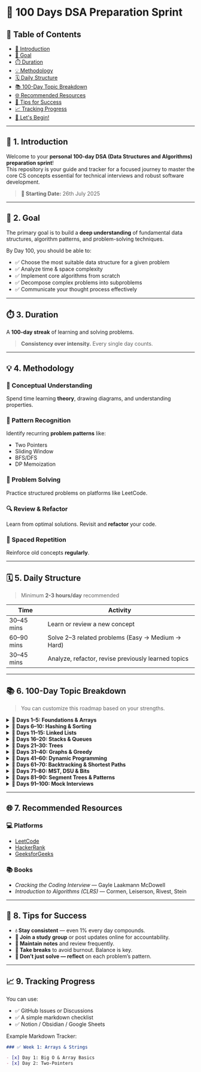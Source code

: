 # 💯 100 Days DSA Preparation Sprint

## 📑 Table of Contents

- [🚀 Introduction](#-1-introduction)
- [🎯 Goal](#-2-goal)
- [⏱️ Duration](#-3-duration)
- [💡 Methodology](#-4-methodology)
- [🗓️ Daily Structure](#-5-daily-structure)
- [📚 100-Day Topic Breakdown](#-6-100-day-topic-breakdown)
- [🌐 Recommended Resources](#-7-recommended-resources)
- [🧠 Tips for Success](#-8-tips-for-success)
- [📈 Tracking Progress](#-9-tracking-progress)
- [🎉 Let's Begin!](#-10-lets-begin)

---

## 🚀 1. Introduction

Welcome to your **personal 100-day DSA (Data Structures and Algorithms) preparation sprint**!  
This repository is your guide and tracker for a focused journey to master the core CS concepts essential for technical interviews and robust software development.

> **📅 Starting Date:** 26th July 2025

---

## 🎯 2. Goal

The primary goal is to build a **deep understanding** of fundamental data structures, algorithm patterns, and problem-solving techniques.

By Day 100, you should be able to:

- ✅ Choose the most suitable data structure for a given problem
- ✅ Analyze time & space complexity
- ✅ Implement core algorithms from scratch
- ✅ Decompose complex problems into subproblems
- ✅ Communicate your thought process effectively

---

## ⏱️ 3. Duration

A **100-day streak** of learning and solving problems.

> **Consistency over intensity.** Every single day counts.

---

## 💡 4. Methodology

### 📘 Conceptual Understanding

Spend time learning **theory**, drawing diagrams, and understanding properties.

### 🧩 Pattern Recognition

Identify recurring **problem patterns** like:

- Two Pointers
- Sliding Window
- BFS/DFS
- DP Memoization

### 🧠 Problem Solving

Practice structured problems on platforms like LeetCode.

### 🔍 Review & Refactor

Learn from optimal solutions. Revisit and **refactor** your code.

### 🔁 Spaced Repetition

Reinforce old concepts **regularly**.

---

## 🗓️ 5. Daily Structure

> Minimum **2-3 hours/day** recommended

| Time       | Activity                                            |
| ---------- | --------------------------------------------------- |
| 30–45 mins | Learn or review a new concept                       |
| 60–90 mins | Solve 2–3 related problems (Easy → Medium → Hard)   |
| 30–45 mins | Analyze, refactor, revise previously learned topics |

---

## 📚 6. 100-Day Topic Breakdown

> You can customize this roadmap based on your strengths.

<details>
<summary><strong>📅 Days 1–5: Foundations & Arrays</strong></summary>

- Time & Space Complexity (Big O)
- Arrays: Basic Ops, Two Pointers, Sliding Window
- Strings: Manipulation, Palindromes, Anagrams
</details>

<details>
<summary><strong>📅 Days 6–10: Hashing & Sorting</strong></summary>

- Hash Maps/Sets, Frequency Counting
- Merge Sort, Quick Sort
- Bubble, Insertion, Selection (for concept only)
</details>

<details>
<summary><strong>📅 Days 11–15: Linked Lists</strong></summary>

- Singly, Doubly, Circular Linked List
- Reversal, Cycle Detection, Merge Lists
</details>

<details>
<summary><strong>📅 Days 16–20: Stacks & Queues</strong></summary>

- Stack Applications: Parentheses, Next Greater Element
- Queues: BFS, Deques, Circular Queues
</details>

<details>
<summary><strong>📅 Days 21–30: Trees</strong></summary>

- Tree Traversals (DFS/BFS)
- BST Insert, Delete, Validate
- Heaps & Tries
</details>

<details>
<summary><strong>📅 Days 31–40: Graphs & Greedy</strong></summary>

- Graph Representation: Adj List, Matrix
- BFS, DFS, Cycle Detection
- Greedy Algorithms: Activity Selection, Coin Change
</details>

<details>
<summary><strong>📅 Days 41–60: Dynamic Programming</strong></summary>

- 1D DP: Fibonacci, House Robber, Climbing Stairs
- 2D DP: LCS, Edit Distance, Grid Problems
</details>

<details>
<summary><strong>📅 Days 61–70: Backtracking & Shortest Paths</strong></summary>

- Permutations, Combinations, Sudoku, N-Queens
- Dijkstra, Bellman-Ford, Floyd-Warshall
</details>

<details>
<summary><strong>📅 Days 71–80: MST, DSU & Bits</strong></summary>

- Kruskal, Prim (MST)
- Union Find (DSU)
- Bit Manipulation: XOR, Masks, Tricks
</details>

<details>
<summary><strong>📅 Days 81–90: Segment Trees & Patterns</strong></summary>

- Segment & Fenwick Trees (Conceptual)
- Sliding Window Max
- System Design use cases
</details>

<details>
<summary><strong>📅 Days 91–100: Mock Interviews</strong></summary>

- Random timed problems
- Self/Peer Mock Interviews
- Focus on weak points & articulation
</details>

---

## 🌐 7. Recommended Resources

### 💻 Platforms

- [LeetCode](https://leetcode.com)
- [HackerRank](https://hackerrank.com)
- [GeeksforGeeks](https://geeksforgeeks.org)

### 📚 Books

- _Cracking the Coding Interview_ — Gayle Laakmann McDowell
- _Introduction to Algorithms (CLRS)_ — Cormen, Leiserson, Rivest, Stein

---

## 🧠 8. Tips for Success

- **💧 Stay consistent** — even 1% every day compounds.
- **👥 Join a study group** or post updates online for accountability.
- **📒 Maintain notes** and review frequently.
- **🧘 Take breaks** to avoid burnout. Balance is key.
- **🔄 Don’t just solve — reflect** on each problem’s pattern.

---

## 📈 9. Tracking Progress

You can use:

- ✅ GitHub Issues or Discussions
- ✅ A simple markdown checklist
- ✅ Notion / Obsidian / Google Sheets

Example Markdown Tracker:

```markdown
### ✅ Week 1: Arrays & Strings

- [x] Day 1: Big O & Array Basics
- [x] Day 2: Two-Pointers
```
